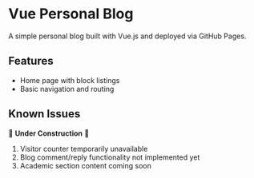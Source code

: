 # Vue Personal Blog

A simple personal blog built with Vue.js and deployed via GitHub Pages.

## Features
- Home page with block listings
- Basic navigation and routing

## Known Issues
🚧 **Under Construction** 🚧
1. Visitor counter temporarily unavailable
2. Blog comment/reply functionality not implemented yet
3. Academic section content coming soon
